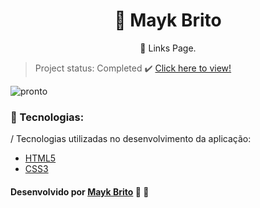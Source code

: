 <h1 align="center">
    <a">🔗 Mayk Brito</a>
</h1>
<p align="center">🚀 Links Page.</p>

> Project status: Completed :heavy_check_mark: [Click here to view!](https://maykbrito.dev/)

![pronto](https://user-images.githubusercontent.com/56550632/195092559-f1460d8a-03aa-4fa6-ba58-e9b2456e6ffe.jpg)

### :pencil: Tecnologias:

/ Tecnologias utilizadas no desenvolvimento da aplicação:

- [HTML5](https://developer.mozilla.org/pt-BR/docs/Web/HTML)
- [CSS3](https://www.w3schools.com/css/)

#### Desenvolvido por [Mayk Brito](https://www.linkedin.com/in/maykbrito/) :purple_heart: 🚀
